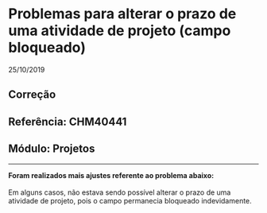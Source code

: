 # Problemas para alterar o prazo de uma atividade de projeto (campo bloqueado)
25/10/2019
## Correção
## Referência: CHM40441
## Módulo: Projetos
***

**Foram realizados mais ajustes referente ao problema abaixo:** <br /><br />
Em alguns casos, não estava sendo possível alterar o prazo de uma atividade de projeto, pois o campo permanecia bloqueado indevidamente.

